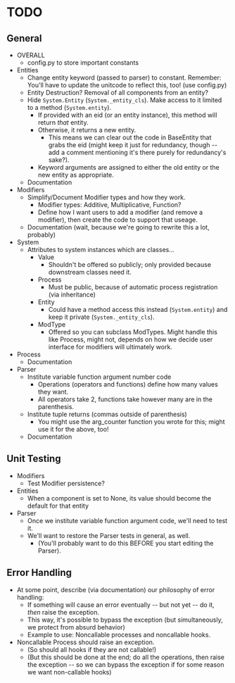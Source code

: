 # TODO

## General
- OVERALL
  - config.py to store important constants
- Entities
  - Change entity keyword (passed to parser) to constant. Remember: You'll have to update the unitcode to reflect this, too! (use config.py)
  - Entity Destruction? Removal of all components from an entity?
  - Hide `System.Entity` (`System._entity_cls`). Make access to it limited to a method (`System.entity`).
    - If provided with an eid (or an entity instance), this method will return _that_ entity.
    - Otherwise, it returns a new entity.
      - This means we can clear out the code in BaseEntity that grabs the eid (might keep it just for redundancy, though -- add a comment mentioning it's there purely for redundancy's sake?).
    - Keyword arguments are assigned to either the old entity or the new entity as appropriate.
  - Documentation
- Modifiers
  - Simplify/Document Modifier types and how they work.
    - Modifier types: Additive, Multiplicative, Function?
    - Define how I want users to add a modifier (and remove a modifier), then create the code to support that useage.
  - Documentation (wait, because we're going to rewrite this a lot, probably)
- System
  - Attributes to system instances which are classes...
    - Value
      - Shouldn't be offered so publicly; only provided because downstream classes need it.
    - Process
      - Must be public, because of automatic process registration (via inheritance)
    - Entity
      - Could have a method access this instead (`System.entity`) and keep it private (`System._entity_cls`).
    - ModType
      - Offered so you can subclass ModTypes. Might handle this like Process, might not, depends on how we decide user interface for modifiers will ultimately work.
- Process
  - Documentation
- Parser
  - Institute variable function argument number code
    - Operations (operators and functions) define how many values they want.
    - All operators take 2, functions take however many are in the parenthesis.  
  - Institute tuple returns (commas outside of parenthesis)
    - You might use the arg_counter function you wrote for this; might use it for the above, too!
  - Documentation

## Unit Testing
- Modifiers
  - Test Modifier persistence?
- Entities
  - When a component is set to None, its value should become the default for that entity
- Parser
  - Once we institute variable function argument code, we'll need to test it.
  - We'll want to restore the Parser tests in general, as well.
    - (You'll probably want to do this BEFORE you start editing the Parser).

## Error Handling
- At some point, describe (via documentation) our philosophy of error handling:
  - If something will cause an error eventually -- but not yet -- do it, _then_ raise the exception.
  - This way, it's possible to bypass the exception (but simultaneously, we protect from absurd behavior)
  - Example to use: Noncallable processes and noncallable hooks.
- Noncallable Process should raise an exception.
  - (So should all hooks if they are not callable!)
  - (But this should be done at the end; do all the operations, then raise the exception -- so we can bypass the exception if for some reason we want non-callable hooks)
    
